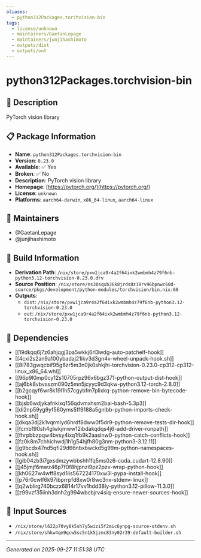 ```yaml
---
aliases:
  - python312Packages.torchvision-bin
tags:
  - license/unknown
  - maintainers/GaetanLepage
  - maintainers/junjihashimoto
  - outputs/dist
  - outputs/out
---
```


# python312Packages.torchvision-bin

## 📝 Description

PyTorch vision library

## 📋 Package Information

- **Name**: `python312Packages.torchvision-bin`
- **Version**: `0.23.0`
- **Available**: ✅ Yes
- **Broken**: ✅ No
- **Description**: PyTorch vision library
- **Homepage**: [https://pytorch.org/](https://pytorch.org/)
- **License**: `unknown`
- **Platforms**: `aarch64-darwin`, `x86_64-linux`, `aarch64-linux`
## 👥 Maintainers

- @GaetanLepage
- @junjihashimoto


## 🔧 Build Information

- **Derivation Path**: `/nix/store/pxw1jca9r4a2f64ixk2wmbmh4z79f6nb-python3.12-torchvision-0.23.0.drv`
- **Source Position**: `/nix/store/ns30sqxb36k8jrds8z18rv96bpnwc60d-source/pkgs/development/python-modules/torchvision/bin.nix:68`
- **Outputs**:
  - `dist`:  `/nix/store/pxw1jca9r4a2f64ixk2wmbmh4z79f6nb-python3.12-torchvision-0.23.0`
  - `out`:  `/nix/store/pxw1jca9r4a2f64ixk2wmbmh4z79f6nb-python3.12-torchvision-0.23.0`

## 🔗 Dependencies

- [[19dkqq6j7z6ahjqgj3pa5wkkj6rl3wdg-auto-patchelf-hook]]
- [[4cxi2s2an9a100ybadaj21ikv3d3gn4v-wheel-unpack-hook.sh]]
- [[8i783gwqcbif95g6zr5m3n0jk0shkjhi-torchvision-0.23.0-cp312-cp312-linux_x86_64.whl]]
- [[96p9l0mp0cy12s10705rpz96x6bgz371-python-output-dist-hook]]
- [[aj6bk8vbvsszm090z5mn5jcyyc9d3qkw-python3.12-torch-2.8.0]]
- [[b2gcqyf6wr8k19l1h57cgybfm7plixkq-python-remove-bin-bytecode-hook]]
- [[bjsb6wdjykafnkixq156qdvmxhsm2bai-bash-5.3p3]]
- [[di2np59yg9yf560yms5ff9188a5gnlbb-python-imports-check-hook.sh]]
- [[dkqa3dj2k1vqrmlyd6hrdf8dww0f5dr9-python-remove-tests-dir-hook]]
- [[fcmb190sh4glwkjmww12ibdakqdqs4j6-add-driver-runpath]]
- [[fhrpbbzpqw4bvsy4ixq1fb9k2aaslnw0-python-catch-conflicts-hook]]
- [[fz0k8m7chhichwdj1h1g54hjfh80g3nm-python3-3.12.11]]
- [[g9bcdx47nd5qfi29d66nbxbwckd5g99m-python-namespaces-hook.sh]]
- [[gib04zb3i7gxsdmzywbbshh1fq5ms0z6-cuda_cudart-12.8.90]]
- [[j45jmjf6mwz46p7f0f8hjpnzi9pz2pzv-wrap-python-hook]]
- [[kh0627w4wff8syd1iis567224170xw3l-pypa-install-hook]]
- [[p76r0cwlf6k97ibprrpfd8xw0r8wc3nx-stdenv-linux]]
- [[q2wblirg740bczx6814r17vv1hdd38ly-python3.12-pillow-11.3.0]]
- [[z99vzf35iinh3dnh2g994wbcbjrv4siq-ensure-newer-sources-hook]]

## 📁 Input Sources

- `/nix/store/l622p70vy8k5sh7y5wizi5f2mic6ynpg-source-stdenv.sh`
- `/nix/store/shkw4qm9qcw5sc5n1k5jznc83ny02r39-default-builder.sh`

---
*Generated on 2025-09-27 11:51:38 UTC*

